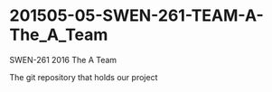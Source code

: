 # 201505-05-SWEN-261-TEAM-A-The_A_Team
SWEN-261 2016 The A Team

The git repository that holds our project
